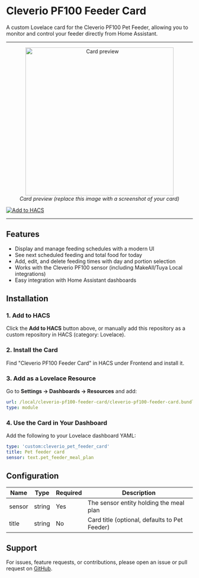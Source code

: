 # Cleverio PF100 Feeder Card

A custom Lovelace card for the Cleverio PF100 Pet Feeder, allowing you to monitor and control your feeder directly from Home Assistant.

---

<!-- Card Preview Placeholder -->
<p align="center">
  <img src=".github/card-preview.png" alt="Card preview" width="400"/>
  <br>
  <i>Card preview (replace this image with a screenshot of your card)</i>
</p>

[![Add to HACS](https://my.home-assistant.io/badges/hacs_repository.svg)](https://my.home-assistant.io/redirect/hacs_repository/?owner=FredrikM97&repository=cleverio-pf100-feeder-card)

---

## Features

- Display and manage feeding schedules with a modern UI
- See next scheduled feeding and total food for today
- Add, edit, and delete feeding times with day and portion selection
- Works with the Cleverio PF100 sensor (including MakeAll/Tuya Local integrations)
- Easy integration with Home Assistant dashboards

## Installation

### 1. Add to HACS

Click the **Add to HACS** button above, or manually add this repository as a custom repository in HACS (category: Lovelace).

### 2. Install the Card

Find "Cleverio PF100 Feeder Card" in HACS under Frontend and install it.

### 3. Add as a Lovelace Resource

Go to **Settings → Dashboards → Resources** and add:

```yaml
url: /local/cleverio-pf100-feeder-card/cleverio-pf100-feeder-card.bundle.js
type: module
```

### 4. Use the Card in Your Dashboard

Add the following to your Lovelace dashboard YAML:

```yaml
type: 'custom:cleverio_pet_feeder_card'
title: Pet feeder card
sensor: text.pet_feeder_meal_plan


```

## Configuration

| Name    | Type   | Required | Description                                 |
|---------|--------|----------|---------------------------------------------|
| sensor  | string | Yes      | The sensor entity holding the meal plan     |
| title   | string | No       | Card title (optional, defaults to Pet Feeder)|

## Support

For issues, feature requests, or contributions, please open an issue or pull request on [GitHub](https://github.com/FredrikM97/cleverio-pf100-feeder-card).
